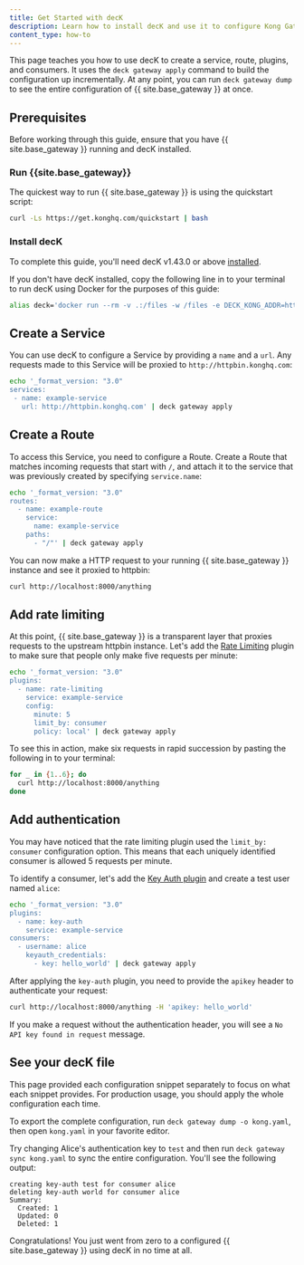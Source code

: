 ```yaml
---
title: Get Started with decK
description: Learn how to install decK and use it to configure Kong Gateway
content_type: how-to
---
```


This page teaches you how to use decK to create a service, route, plugins, and consumers. It uses the `deck gateway apply` command to build the configuration up incrementally. At any point, you can run `deck gateway dump` to see the entire configuration of {{ site.base_gateway }} at once.

## Prerequisites

Before working through this guide, ensure that you have {{ site.base_gateway }} running and decK installed.

### Run {{site.base_gateway}}

The quickest way to run {{ site.base_gateway }} is using the quickstart script:

```bash
curl -Ls https://get.konghq.com/quickstart | bash
```

### Install decK

To complete this guide, you'll need decK v1.43.0 or above [installed](/deck/install/).

If you don't have decK installed, copy the following line in to your terminal to run decK using Docker for the purposes of this guide:

```bash
alias deck='docker run --rm -v .:/files -w /files -e DECK_KONG_ADDR=http://host.docker.internal:8001 kong/deck'
```

## Create a Service

You can use decK to configure a Service by providing a `name` and a `url`. Any requests made to this Service will be proxied to `http://httpbin.konghq.com`:

```bash
echo '_format_version: "3.0"
services:
 - name: example-service
   url: http://httpbin.konghq.com' | deck gateway apply
```

## Create a Route

To access this Service, you need to configure a Route. Create a Route that matches incoming requests that start with `/`, and attach it to the service that was previously created by specifying `service.name`:

```bash
echo '_format_version: "3.0"
routes:
  - name: example-route
    service: 
      name: example-service
    paths:
      - "/"' | deck gateway apply
```

You can now make a HTTP request to your running {{ site.base_gateway }} instance and see it proxied to httpbin:

```bash
curl http://localhost:8000/anything
```

## Add rate limiting

At this point, {{ site.base_gateway }} is a transparent layer that proxies requests to the upstream httpbin instance. Let's add the [Rate Limiting](/hub/kong-inc/rate-limiting/) plugin to make sure that people only make five requests per minute:

```bash
echo '_format_version: "3.0"
plugins:
  - name: rate-limiting
    service: example-service
    config:
      minute: 5
      limit_by: consumer
      policy: local' | deck gateway apply
```

To see this in action, make six requests in rapid succession by pasting the following in to your terminal:

```bash
for _ in {1..6}; do 
  curl http://localhost:8000/anything
done
```

## Add authentication

You may have noticed that the rate limiting plugin used the `limit_by: consumer` configuration option. This means that each uniquely identified consumer is allowed 5 requests per minute.

To identify a consumer, let's add the [Key Auth plugin](/hub/kong-inc/key-auth/) and create a test user named `alice`:

```bash
echo '_format_version: "3.0"
plugins:
  - name: key-auth
    service: example-service
consumers:
  - username: alice
    keyauth_credentials:
      - key: hello_world' | deck gateway apply
```

After applying the `key-auth` plugin, you need to provide the `apikey` header to authenticate your request:

```bash
curl http://localhost:8000/anything -H 'apikey: hello_world'
```

If you make a request without the authentication header, you will see a `No API key found in request` message.

## See your decK file

This page provided each configuration snippet separately to focus on what each snippet provides. For production usage, you should apply the whole configuration each time.

To export the complete configuration, run `deck gateway dump -o kong.yaml`, then open `kong.yaml` in your favorite editor.

Try changing Alice's authentication key to `test` and then run `deck gateway sync kong.yaml` to sync the entire configuration. You'll see the following output:

```
creating key-auth test for consumer alice
deleting key-auth world for consumer alice
Summary:
  Created: 1
  Updated: 0
  Deleted: 1
```

Congratulations! You just went from zero to a configured {{ site.base_gateway }} using decK in no time at all.